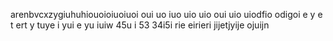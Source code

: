 arenbvcxzygiuhuhiouoioiuoiuoi oui uo iuo uio uio oui uio uiodfio odigoi e
y e
t
ert 
y
tuye i yui e
yu iuiw 45u i 53
34i5i rie
 eirieri jijetjyije 
 ojuijn
